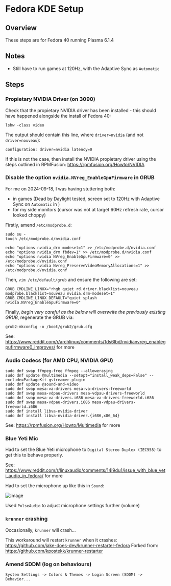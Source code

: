 # Fedora KDE Setup

## Overview

These steps are for Fedora 40 running Plasma 6.1.4

## Notes

- Still have to run games at 120Hz, with the Adaptive Sync as `Automatic`

## Steps

### Propietary NVIDIA Driver (on 3090)

Check that the propietary NVIDIA driver has been installed - this should have happened alongside the install of Fedora 40:
```
lshw -class video
```
The output should contain this line, where `driver=nvidia` (and not `driver=nouveau`):
```
configuration: driver=nvidia latency=0
```

If this is not the case, then install the NVIDIA propietary driver using the steps outlined in RPMFusion: https://rpmfusion.org/Howto/NVIDIA

### Disable the option `nvidia.NVreg_EnableGpuFirmware` in GRUB

For me on 2024-09-18, I was having stuttering both:
- in games (Dead by Daylight tested, screen set to 120Hz with Adaptive Sync on `Automatic` in )
- for my side monitors (cursor was not at target 60Hz refresh rate, cursor looked choppy)

Firstly, amend `/etc/modprobe.d`:

```
sudo su -
touch /etc/modprobe.d/nvidia.conf

echo "options nvidia_drm modeset=1" >> /etc/modprobe.d/nvidia.conf
echo "options nvidia_drm fbdev=1" >> /etc/modprobe.d/nvidia.conf
echo "options nvidia NVreg_EnableGpuFirmware=0" >> /etc/modprobe.d/nvidia.conf
echo "options nvidia Nvreg_PreserveVideoMemoryAllocations=1" >> /etc/modprobe.d/nvidia.conf
```

Then, `vim /etc/default/grub` and ensure the following are set:
```
GRUB_CMDLINE_LINUX="rhgb quiet rd.driver.blacklist=nouveau modprobe.blacklist=nouveau nvidia.drm-modeset=1"
GRUB_CMDLINE_LINUX_DEFAULT="quiet splash nvidia.NVreg_EnableGpuFirmware=0"
```

Finally, *begin very careful as the below will overwrite the previously existing GRUB*, regenerate the GRUB via:
```
grub2-mkconfig -o /boot/grub2/grub.cfg
```

See: https://www.reddit.com/r/archlinux/comments/1ds6lbd/nvidianvreg_enablegpufirmware0_improves/ for more

### Audio Codecs (for AMD CPU, NVIDIA GPU)

```
sudo dnf swap ffmpeg-free ffmpeg --allowerasing
sudo dnf update @multimedia --setopt="install_weak_deps=False" --exclude=PackageKit-gstreamer-plugin
sudo dnf update @sound-and-video
sudo dnf swap mesa-va-drivers mesa-va-drivers-freeworld
sudo dnf swap mesa-vdpau-drivers mesa-vdpau-drivers-freeworld
sudo dnf swap mesa-va-drivers.i686 mesa-va-drivers-freeworld.i686
sudo dnf swap mesa-vdpau-drivers.i686 mesa-vdpau-drivers-freeworld.i686
sudo dnf install libva-nvidia-driver
sudo dnf install libva-nvidia-driver.{i686,x86_64}
```

See: https://rpmfusion.org/Howto/Multimedia for more

### Blue Yeti Mic

Had to set the Blue Yeti microphone to `Digital Stereo Duplex (IEC958)` to get this to behave properly.

See: https://www.reddit.com/r/linuxaudio/comments/14i9du1/issue_with_blue_yeti_audio_in_fedora/ for more

Had to set the microphone up like this in `Sound`:

![image](https://github.com/user-attachments/assets/36859800-1911-419d-8d20-cae25c28a860)

Used `PulseAudio` to adjust microphone settings further (volume)

### `krunner` crashing

Occasionally, `krunner` will crash...

This workaround will restart `krunner` when it crashes: https://github.com/jake-does-dev/krunner-restarter-fedora
Forked from: https://github.com/kpostekk/krunner-restarter 

### Amend SDDM (log on behaviours)

`System Settings -> Colors & Themes -> Login Screen (SDDM) -> Behavior...`
